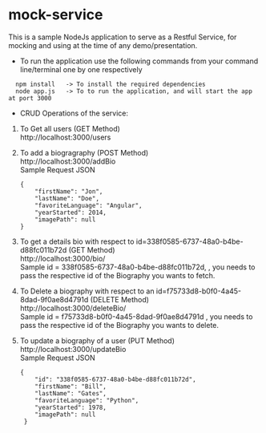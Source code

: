 # mock-service
This is a sample NodeJs application to serve as a Restful Service, for mocking and using at the time of any demo/presentation.

- To run the application use the following commands from your command line/terminal one by one respectively   
``` 
  npm install   -> To install the required dependencies  
  node app.js   -> To to run the application, and will start the app at port 3000 
```
  


- CRUD Operations of the service:  

1) To Get all users (GET Method)  
	http://localhost:3000/users  


2) To add a biogragraphy (POST Method)  
	http://localhost:3000/addBio  
	Sample Request JSON  
	``` 
	{  	
	    "firstName": "Jon",  
	    "lastName": "Doe",  
	    "favoriteLanguage": "Angular",  
	    "yearStarted": 2014,  
	    "imagePath": null  
	}  
	``` 


3) To get a details bio with respect to id=338f0585-6737-48a0-b4be-d88fc011b72d   (GET Method)  
	http://localhost:3000/bio/<id>  
	Sample id = 338f0585-6737-48a0-b4be-d88fc011b72d, , you needs to pass the respective id of the Biography you wants to fetch.  


4) To Delete a biography with respect to an id=f75733d8-b0f0-4a45-8dad-9f0ae8d4791d (DELETE Method)  
	http://localhost:3000/deleteBio/<id>  
	Sample id = f75733d8-b0f0-4a45-8dad-9f0ae8d4791d , you needs to pass the respective id of the Biography you wants to delete.  


5) To update a biography of a user (PUT Method)  
	http://localhost:3000/updateBio  
	Sample Request JSON  
	```
	{
		"id": "338f0585-6737-48a0-b4be-d88fc011b72d",  
		"firstName": "Bill",  
		"lastName": "Gates",  
		"favoriteLanguage": "Python",  
		"yearStarted": 1978,  
		"imagePath": null  
	 }  
	 ```
 
 
 
 

